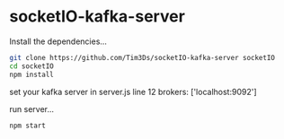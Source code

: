 # socketIO-kafka-server

Install the dependencies...

```bash
git clone https://github.com/Tim3Ds/socketIO-kafka-server socketIO
cd socketIO
npm install
```

set your kafka server
in server.js line 12
brokers: ['localhost:9092']

run server...

```bash
npm start
```
